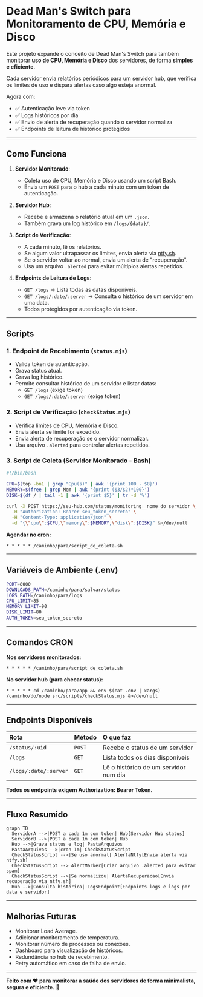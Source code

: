 # Dead Man's Switch para Monitoramento de CPU, Memória e Disco

Este projeto expande o conceito de Dead Man's Switch para também monitorar **uso de CPU, Memória e Disco** dos servidores, de forma **simples e eficiente**.

Cada servidor envia relatórios periódicos para um servidor hub, que verifica os limites de uso e dispara alertas caso algo esteja anormal.

Agora com:
- ✅ Autenticação leve via token
- ✅ Logs históricos por dia
- ✅ Envio de alerta de recuperação quando o servidor normaliza
- ✅ Endpoints de leitura de histórico protegidos

---

## Como Funciona

1. **Servidor Monitorado**:
    - Coleta uso de CPU, Memória e Disco usando um script Bash.
    - Envia um `POST` para o hub a cada minuto com um token de autenticação.

2. **Servidor Hub**:
    - Recebe e armazena o relatório atual em um `.json`.
    - Também grava um log histórico em `/logs/{data}/`.

3. **Script de Verificação**:
    - A cada minuto, lê os relatórios.
    - Se algum valor ultrapassar os limites, envia alerta via [ntfy.sh](https://ntfy.sh/).
    - Se o servidor voltar ao normal, envia um alerta de "recuperação".
    - Usa um arquivo `.alerted` para evitar múltiplos alertas repetidos.

4. **Endpoints de Leitura de Logs**:
    - `GET /logs` → Lista todas as datas disponíveis.
    - `GET /logs/:date/:server` → Consulta o histórico de um servidor em uma data.
    - Todos protegidos por autenticação via token.


---

## Scripts

### 1. Endpoint de Recebimento (`status.mjs`)

- Valida token de autenticação.
- Grava status atual.
- Grava log histórico.
- Permite consultar histórico de um servidor e listar datas:
  - `GET /logs` (exige token)
  - `GET /logs/:date/:server` (exige token)

### 2. Script de Verificação (`checkStatus.mjs`)

- Verifica limites de CPU, Memória e Disco.
- Envia alerta se limite for excedido.
- Envia alerta de recuperação se o servidor normalizar.
- Usa arquivo `.alerted` para controlar alertas repetidos.

### 3. Script de Coleta (Servidor Monitorado - Bash)

```bash
#!/bin/bash

CPU=$(top -bn1 | grep "Cpu(s)" | awk '{print 100 - $8}')
MEMORY=$(free | grep Mem | awk '{print ($3/$2)*100}')
DISK=$(df / | tail -1 | awk '{print $5}' | tr -d '%')

curl -X POST https://seu-hub.com/status/monitoring__nome_do_servidor \
  -H "Authorization: Bearer seu_token_secreto" \
  -H "Content-Type: application/json" \
  -d "{\"cpu\":$CPU,\"memory\":$MEMORY,\"disk\":$DISK}" &>/dev/null
```

**Agendar no cron:**

```cron
* * * * * /caminho/para/script_de_coleta.sh
```


---

## Variáveis de Ambiente (.env)

```bash
PORT=8000
DOWNLOADS_PATH=/caminho/para/salvar/status
LOGS_PATH=/caminho/para/logs
CPU_LIMIT=85
MEMORY_LIMIT=90
DISK_LIMIT=80
AUTH_TOKEN=seu_token_secreto
```


---

## Comandos CRON

**Nos servidores monitorados:**

```cron
* * * * * /caminho/para/script_de_coleta.sh
```

**No servidor hub (para checar status):**

```cron
* * * * * cd /caminho/para/app && env $(cat .env | xargs) /caminho/do/node src/scripts/checkStatus.mjs &>/dev/null
```


---

## Endpoints Disponíveis

| Rota | Método | O que faz |
|:-----|:-------|:----------|
| `/status/:uid` | `POST` | Recebe o status de um servidor |
| `/logs` | `GET` | Lista todos os dias disponíveis |
| `/logs/:date/:server` | `GET` | Lê o histórico de um servidor num dia |

**Todos os endpoints exigem Authorization: Bearer Token.**


---

## Fluxo Resumido

```mermaid
graph TD
  ServidorA -->|POST a cada 1m com token| Hub[Servidor Hub status]
  ServidorB -->|POST a cada 1m com token| Hub
  Hub -->|Grava status e log| PastaArquivos
  PastaArquivos -->|cron 1m| CheckStatusScript
  CheckStatusScript -->|Se uso anormal| AlertaNtfy[Envia alerta via ntfy.sh]
  CheckStatusScript --> AlertMarker[Criar arquivo .alerted para evitar spam]
  CheckStatusScript -->|Se normalizou| AlertaRecuperacao[Envia recuperação via ntfy.sh]
  Hub -->|Consulta histórica| LogsEndpoint[Endpoints logs e logs por data e servidor]
```


---

## Melhorias Futuras

- Monitorar Load Average.
- Adicionar monitoramento de temperatura.
- Monitorar número de processos ou conexões.
- Dashboard para visualização de históricos.
- Redundância no hub de recebimento.
- Retry automático em caso de falha de envio.


---

**Feito com ❤️ para monitorar a saúde dos servidores de forma minimalista, segura e eficiente.** 🚀

